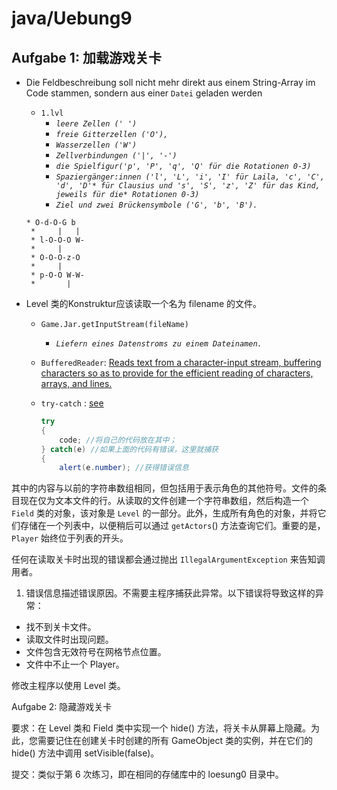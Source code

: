 # java/Uebung9

## Aufgabe 1: 加载游戏关卡

- Die Feldbeschreibung soll nicht mehr direkt aus einem String-Array im Code stammen, sondern aus einer `Datei` geladen werden
    - `1.lvl`
        - *`leere Zellen (' ')`*
        - *`freie Gitterzellen ('O'),`*
        - *`Wasserzellen ('W')`*
        - *`Zellverbindungen ('|', '-')`*
        - *`die Spielfigur('p', 'P', 'q', 'Q' für die Rotationen 0-3)`*
        - *`Spaziergänger:innen ('l', 'L', 'i', 'I' für Laila, 'c', 'C', 'd', 'D'* für Clausius und 's', 'S', 'z', 'Z' für das Kind, jeweils für die* Rotationen 0-3)`*
        - *`Ziel und zwei Brückensymbole ('G', 'b', 'B').`*
    
    ```
    * O-d-O-G b
     *     |   |
     * l-O-O-O W-
     *     |
     * O-O-O-z-O
     *     |
     * p-O-O W-W-
     *       |
    ```
    
- Level 类的Konstruktur应该读取一个名为 filename 的文件。
    - `Game.Jar.getInputStream(fileName)`
        - *`Liefern eines Datenstroms zu einem Dateinamen.`*
    - `BufferedReader`: [Reads text from a character-input stream, buffering characters so as to provide for the efficient reading of characters, arrays, and lines.](https://docs.oracle.com/javase/7/docs/api/java/io/BufferedReader.html)
    - `try-catch` : [see](https://www.w3schools.com/java/java_try_catch.asp)
        
        ```java
        try 
        { 
            code; //将自己的代码放在其中； 
        } catch(e) //如果上面的代码有错误，这里就捕获 
        { 
            alert(e.number); //获得错误信息
        ```
        

其中的内容与以前的字符串数组相同，但包括用于表示角色的其他符号。文件的条目现在仅为文本文件的行。从读取的文件创建一个字符串数组，然后构造一个 `Field` 类的对象，该对象是 `Level` 的一部分。此外，生成所有角色的对象，并将它们存储在一个列表中，以便稍后可以通过 `getActors`() 方法查询它们。重要的是，`Player` 始终位于列表的开头。

任何在读取关卡时出现的错误都会通过抛出 `IllegalArgumentException` 来告知调用者。

1. 错误信息描述错误原因。不需要主程序捕获此异常。以下错误将导致这样的异常：
- 找不到关卡文件。
- 读取文件时出现问题。
- 文件包含无效符号在网格节点位置。
- 文件中不止一个 Player。

修改主程序以使用 Level 类。

Aufgabe 2: 隐藏游戏关卡

要求：在 Level 类和 Field 类中实现一个 hide() 方法，将关卡从屏幕上隐藏。为此，您需要记住在创建关卡时创建的所有 GameObject 类的实例，并在它们的 hide() 方法中调用 setVisible(false)。

提交：类似于第 6 次练习，即在相同的存储库中的 loesung0 目录中。
